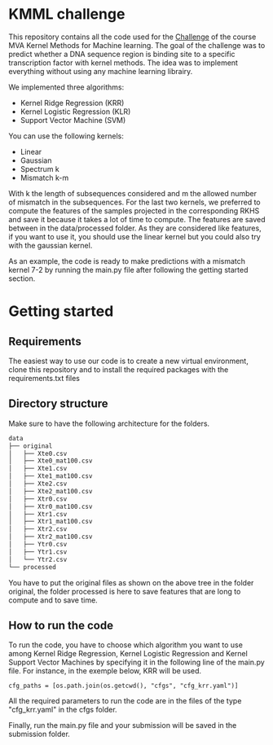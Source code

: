 # KMML challenge
This repository contains all the code used for the [Challenge](https://www.kaggle.com/c/machine-learning-with-kernel-methods-2021/overview/evaluation) of the course MVA Kernel Methods for Machine learning. The goal of the challenge was to predict whether a DNA sequence region is binding site to a specific transcription factor with kernel methods. The idea was to implement everything without using any machine learning librairy.

We implemented three algorithms:
- Kernel Ridge Regression (KRR)
- Kernel Logistic Regression (KLR)
- Support Vector Machine (SVM)

You can use the following kernels:
- Linear
- Gaussian
- Spectrum k
- Mismatch k-m

With k the length of subsequences considered and m the allowed number of mismatch in the subsequences. For the last two kernels, we preferred to compute the features of the samples projected in the corresponding RKHS and save it because it takes a lot of time to compute. The features are saved between in the data/processed folder. As they are considered like features, if you want to use it, you should use the linear kernel but you could also try with the gaussian kernel. 

As an example, the code is ready to make predictions with a mismatch kernel 7-2 by running the main.py file after following the getting started section. 

# Getting started

## Requirements

The easiest way to use our code is to create a new virtual environment, clone this repository and to install the required packages with the requirements.txt files

## Directory structure 

Make sure to have the following architecture for the folders. 

```bash
data
├── original
│   ├── Xte0.csv
│   ├── Xte0_mat100.csv
│   ├── Xte1.csv
│   ├── Xte1_mat100.csv
│   ├── Xte2.csv
│   ├── Xte2_mat100.csv
│   ├── Xtr0.csv
│   ├── Xtr0_mat100.csv
│   ├── Xtr1.csv
│   ├── Xtr1_mat100.csv
│   ├── Xtr2.csv
│   ├── Xtr2_mat100.csv
│   ├── Ytr0.csv
│   ├── Ytr1.csv
│   └── Ytr2.csv
└── processed
```

You have to put the original files as shown on the above tree in the folder original, the folder processed is here to save features that are long to compute and to save time.

## How to run the code

To run the code, you have to choose which algorithm you want to use among Kernel Ridge Regression, Kernel Logistic Regression and Kernel Support Vector Machines by specifying it in the following line of the main.py file. For instance, in the exemple below, KRR will be used. 
```
cfg_paths = [os.path.join(os.getcwd(), "cfgs", "cfg_krr.yaml")]
```
All the required parameters to run the code are in the files of the type "cfg_krr.yaml" in the cfgs folder. 

Finally, run the main.py file and your submission will be saved in the submission folder. 


